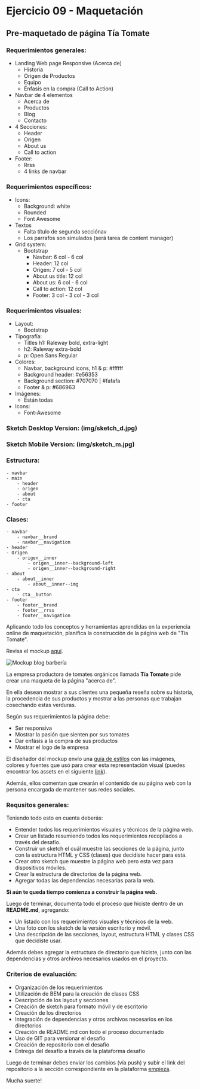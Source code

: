 # Ejercicio 09 - Maquetación

## Pre-maquetado de página Tía Tomate

### Requerimientos generales:

- Landing Web page Responsive (Acerca de)
    - Historia
    - Origen de Productos
    - Equipo
    - Énfasis en la compra (Call to Action)
- Navbar de 4 elementos
    - Acerca de
    - Productos
    - Blog
    - Contacto
- 4 Secciones:
    - Header
    - Origen
    - About us
    - Call to action
- Footer:
    - Rrss
    - 4 links de navbar

### Requerimientos específicos:

- Icons:
    - Background: white
    - Rounded
    - Font Awesome
- Textos
    - Falta título de segunda secciónav
    - Los parrafos son simulados (será tarea de content manager)
- Grid system:
    - Bootstrap
        - Navbar: 6 col - 6 col
        - Header: 12 col
        - Origen: 7 col - 5 col
        - About us title: 12 col
        - About us: 6 col - 6 col
        - Call to action: 12 col
        - Footer: 3 col - 3 col - 3 col

### Requerimientos visuales:

- Layout:
    - Bootstrap
- Tipografía:
    - Titles h1: Raleway bold, extra-light
    - h2: Raleway extra-bold
    - p: Open Sans Regular
- Colores:
    - Navbar, background icons, h1 & p: #ffffff
    - Background header: #e56353
    - Background section: #707070 | #fafafa
    - Footer & p: #686963
- Imágenes:
    - Están todas
- Icons:
    - Font-Awesome

### Sketch Desktop Version: (img/sketch_d.jpg)

### Sketch Mobile Version: (img/sketch_m.jpg)

### Estructura:

    - navbar
    - main
        - header
        - origen
        - about
        - cta
    - footer

### Clases:

    - navbar
        - navbar__brand
        - navbar__navigation
    - header
    - Origen
        - origen__inner
            - origen__inner--background-left
            - origen__inner--background-right
    - about
        - about__inner
            - about__inner--img
    - cta
        - cta__button
    - footer
        - footer__brand
        - footer__rrss
        - footer__navigation

Aplicando todo los conceptos y herramientas aprendidas en la experiencia online de maquetación, planifica la construcción de la página web de "Tía Tomate".

Revisa el mockup [aquí](img/tiatomate-desktop.png).

![Mockup blog barbería](img/tiatomate-desktop.png)

La empresa productora de tomates orgánicos llamada **Tía Tomate** pide crear una maqueta de la página "acerca de".

En ella desean mostrar a sus clientes una pequeña reseña sobre su historia, la procedencia de sus productos y mostrar a las personas que trabajan cosechando estas verduras.

Según sus requerimientos la página debe:

- Ser responsiva
- Mostrar la pasión que sienten por sus tomates
- Dar enfásis a la compra de sus productos
- Mostrar el logo de la empresa

El diseñador del mockup envío una [guía de estilos](img/tiatomate-guia-de-estilos.png) con las imágenes, colores y fuentes que usó para crear esta representación visual (puedes encontrar los assets en el siguiente [link](../assets)).

Además, ellos comentan que crearán el contenido de su página web con la persona encargada de mantener sus redes sociales.

### Requsitos generales:

Teniendo todo esto en cuenta deberás:

- Entender todos los requerimientos visuales y técnicos de la página web.
- Crear un listado resumiendo todos los requerimientos recopilados a través del desafío.
- Construir un sketch el cuál muestre las secciones de la página, junto con la estructura HTML y CSS (clases) que decidiste hacer para esta.
- Crear otro sketch que muestre la página web pero esta vez para dispositivos móviles.
-	Crear la estructura de directorios de la página web.
-	Agregar todas las dependencias necesarias para la web.

**Si aún te queda tiempo comienza a construir la página web.**

Luego de terminar, documenta todo el proceso que hiciste dentro de un **README.md**, agregando:

- Un listado con los requerimientos visuales y técnicos de la web.
- Una foto con los sketch de la versión escritorio y móvil.
- Una descripción de las secciones, layout, estructura HTML y clases CSS que decidiste usar.

Además debes agregar la estructura de directorio que hiciste, junto con las dependencias y otros archivos necesarios usados en el proyecto.

### Criterios de evaluación:

- Organización de los requerimientos
- Utilización de BEM para la creación de clases CSS
- Descripción de los layout y secciones
- Creación de sketch para formato móvil y de escritorio
- Creación de los directorios
- Integración de dependencias y otros archivos necesarios en los directorios
- Creación de README.md con todo el proceso documentado
- Uso de GIT para versionar el desafío
- Creación de repositorio con el desafío
- Entrega del desafío a través de la plataforma desafío

Luego de terminar debes enviar los cambios (vía push) y subir el link del repositorio a la sección correspondiente en la plataforma [empieza](https://empieza.desafiolatam.com "Desafío Latam").

Mucha suerte!
